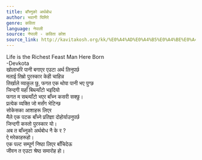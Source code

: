```yaml
---
title: बाँच्नुको अर्थबोध
author: भवानी घिमिरे
genre: कविता
language: नेपाली
source: नेपाली - कविता कोश
source_link: http://kavitakosh.org/kk/%E0%A4%AD%E0%A4%B5%E0%A4%BE%E0%A4%A8%E0%A5%80_%E0%A4%98%E0%A4%BF%E0%A4%AE%E0%A4%BF%E0%A4%B0%E0%A5%87
---
```


Life is the Richest Feast Man Here Born  
-Devkota  
खोलाभरि पानी बगाएर एउटा अर्थ लिनुपर्छ  
मलाई तिम्रो पुरस्कार केही चाहिन्न  
तिर्खाले व्याकुल छु, फगत एक थोपा पानी भए पुग्छ  
जिन्दगी यहाँ बिब्ल्याँटो भइदियो  
फगत म सब्ल्याँटो भएर बाँच्न कसरी सक्छु।  
प्रत्येक व्यक्ति जो मसँग भेटिन्छ  
सोकेसका आशाहरू लिएर  
मैले एक पटक बाँच्ने प्रतिज्ञा दोहोर्याउनुपर्छ  
जिन्दगी कस्तो पुरस्कार यो।  
अब त बाँच्नुको अर्थबोध नै के र ?  
ऐ मरेकाहरूहो।  
एक पल्ट सम्पूर्ण निष्ठा लिएर बाँचिदेऊ  
जीवन त एउटा श्रेष्ठ समारोह हो।
